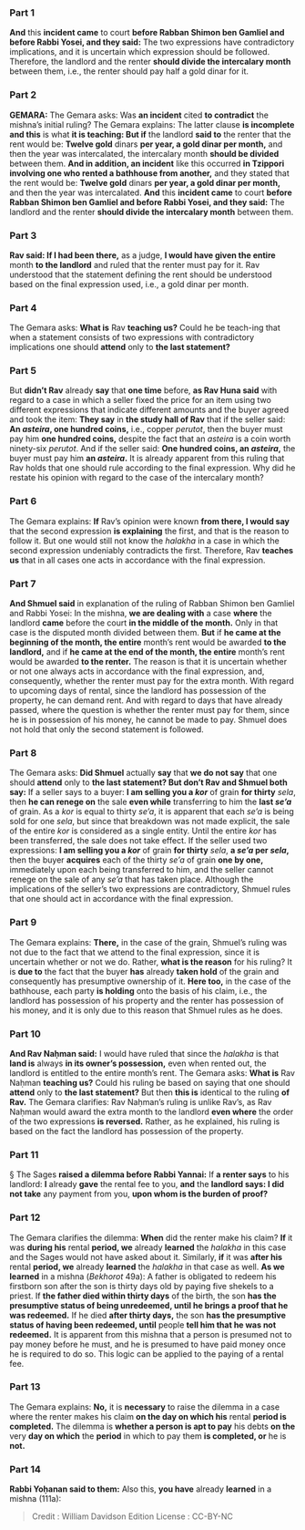 
### Part 1
<b>And</b> this <b>incident came</b> to court <b>before Rabban Shimon ben Gamliel and before Rabbi Yosei, and they said:</b> The two expressions have contradictory implications, and it is uncertain which expression should be followed. Therefore, the landlord and the renter <b>should divide the intercalary month</b> between them, i.e., the renter should pay half a gold dinar for it.

### Part 2
<strong>GEMARA:</strong> The Gemara asks: Was <b>an incident</b> cited <b>to contradict</b> the mishna’s initial ruling? The Gemara explains: The latter clause <b>is incomplete and this</b> is what <b>it is teaching: But if</b> the landlord <b>said to</b> the renter that the rent would be: <b>Twelve gold</b> dinars <b>per year, a gold dinar per month,</b> and then the year was intercalated, the intercalary month <b>should be divided</b> between them. <b>And in addition, an incident</b> like this occurred <b>in Tzippori involving one who rented a bathhouse from another,</b> and they stated that the rent would be: <b>Twelve gold</b> dinars <b>per year, a gold dinar per month,</b> and then the year was intercalated. <b>And</b> this <b>incident came</b> to court <b>before Rabban Shimon ben Gamliel and before Rabbi Yosei, and they said:</b> The landlord and the renter <b>should divide the intercalary month</b> between them.

### Part 3
<b>Rav said: If I had been there,</b> as a judge, <b>I would have given the entire</b> month <b>to the landlord</b> and ruled that the renter must pay for it. Rav understood that the statement defining the rent should be understood based on the final expression used, i.e., a gold dinar per month.

### Part 4
The Gemara asks: <b>What is</b> Rav <b>teaching us?</b> Could he be teach-ing that when a statement consists of two expressions with contradictory implications one should <b>attend</b> only to <b>the last statement?</b>

### Part 5
But <b>didn’t Rav</b> already <b>say</b> that <b>one time</b> before, <b>as Rav Huna said</b> with regard to a case in which a seller fixed the price for an item using two different expressions that indicate different amounts and the buyer agreed and took the item: <b>They say</b> in <b>the study hall of Rav</b> that if the seller said: <b>An <i>asteira</i>, one hundred coins,</b> i.e., copper <i>perutot</i>, then the buyer must pay him <b>one hundred coins,</b> despite the fact that an <i>asteira</i> is a coin worth ninety-six <i>perutot</i>. And if the seller said: <b>One hundred coins, an <i>asteira</i>,</b> the buyer must pay him <b>an <i>asteira</i>.</b> It is already apparent from this ruling that Rav holds that one should rule according to the final expression. Why did he restate his opinion with regard to the case of the intercalary month?

### Part 6
The Gemara explains: <b>If</b> Rav’s opinion were known <b>from there, I would say</b> that the second expression <b>is explaining</b> the first, and that is the reason to follow it. But one would still not know the <i>halakha</i> in a case in which the second expression undeniably contradicts the first. Therefore, Rav <b>teaches us</b> that in all cases one acts in accordance with the final expression.

### Part 7
<b>And Shmuel said</b> in explanation of the ruling of Rabban Shimon ben Gamliel and Rabbi Yosei: In the mishna, <b>we are dealing with</b> a case <b>where</b> the landlord <b>came</b> before the court <b>in the middle of the month.</b> Only in that case is the disputed month divided between them. <b>But</b> if <b>he came at the beginning of the month, the entire</b> month’s rent would be awarded <b>to the landlord,</b> and if <b>he came at the end of the month, the entire</b> month’s rent would be awarded <b>to the renter.</b> The reason is that it is uncertain whether or not one always acts in accordance with the final expression, and, consequently, whether the renter must pay for the extra month. With regard to upcoming days of rental, since the landlord has possession of the property, he can demand rent. And with regard to days that have already passed, where the question is whether the renter must pay for them, since he is in possession of his money, he cannot be made to pay. Shmuel does not hold that only the second statement is followed.

### Part 8
The Gemara asks: <b>Did Shmuel</b> actually <b>say</b> that <b>we do not say</b> that one should <b>attend</b> only to <b>the last statement? But don’t Rav and Shmuel both say:</b> If a seller says to a buyer: <b>I am selling you a <i>kor</i></b> of grain <b>for thirty</b> <i>sela</i>, then <b>he can renege on</b> the sale <b>even while</b> transferring to him the <b>last <i>se’a</i></b> of grain. As a <i>kor</i> is equal to thirty <i>se’a</i>, it is apparent that each <i>se’a</i> is being sold for one <i>sela</i>, but since that breakdown was not made explicit, the sale of the entire <i>kor</i> is considered as a single entity. Until the entire <i>kor</i> has been transferred, the sale does not take effect. If the seller used two expressions: <b>I am selling you a <i>kor</i></b> of grain <b>for thirty</b> <i>sela</i>, <b>a <i>se’a</i> per <i>sela</i>,</b> then the buyer <b>acquires</b> each of the thirty <i>se’a</i> of grain <b>one by one,</b> immediately upon each being transferred to him, and the seller cannot renege on the sale of any <i>se’a</i> that has taken place. Although the implications of the seller’s two expressions are contradictory, Shmuel rules that one should act in accordance with the final expression.

### Part 9
The Gemara explains: <b>There,</b> in the case of the grain, Shmuel’s ruling was not due to the fact that we attend to the final expression, since it is uncertain whether or not we do. Rather, <b>what is the reason</b> for his ruling? It is <b>due to</b> the fact that the buyer <b>has</b> already <b>taken hold</b> of the grain and consequently has presumptive ownership of it. <b>Here too,</b> in the case of the bathhouse, each party <b>is holding</b> onto the basis of his claim, i.e., the landlord has possession of his property and the renter has possession of his money, and it is only due to this reason that Shmuel rules as he does.

### Part 10
<b>And Rav Naḥman said:</b> I would have ruled that since the <i>halakha</i> is that <b>land is</b> always <b>in its owner’s possession,</b> even when rented out, the landlord is entitled to the entire month’s rent. The Gemara asks: <b>What is</b> Rav Naḥman <b>teaching us?</b> Could his ruling be based on saying that one should <b>attend</b> only to <b>the last statement?</b> But then <b>this is</b> identical to the ruling <b>of Rav.</b> The Gemara clarifies: Rav Naḥman’s ruling is unlike Rav’s, as Rav Naḥman would award the extra month to the landlord <b>even where</b> the order of the two expressions <b>is reversed.</b> Rather, as he explained, his ruling is based on the fact the landlord has possession of the property.

### Part 11
§ The Sages <b>raised a dilemma before Rabbi Yannai:</b> If <b>a renter says</b> to his landlord: <b>I</b> already <b>gave</b> the rental fee to you, <b>and</b> the <b>landlord says: I did not take</b> any payment from you, <b>upon whom is the burden of proof?</b>

### Part 12
The Gemara clarifies the dilemma: <b>When</b> did the renter make his claim? <b>If</b> it was <b>during his</b> rental <b>period, we</b> already <b>learned</b> the <i>halakha</i> in this case and the Sages would not have asked about it. Similarly, <b>if</b> it was <b>after his</b> rental <b>period, we</b> already <b>learned</b> the <i>halakha</i> in that case as well. <b>As we learned</b> in a mishna (<i>Bekhorot</i> 49a): A father is obligated to redeem his firstborn son after the son is thirty days old by paying five shekels to a priest. If <b>the father died within thirty days</b> of the birth, the son <b>has the presumptive status of being unredeemed, until he brings a proof that he was redeemed.</b> If he died <b>after thirty days,</b> the son <b>has the presumptive status of having been redeemed, until</b> people <b>tell him that he was not redeemed.</b> It is apparent from this mishna that a person is presumed not to pay money before he must, and he is presumed to have paid money once he is required to do so. This logic can be applied to the paying of a rental fee.

### Part 13
The Gemara explains: <b>No,</b> it is <b>necessary</b> to raise the dilemma in a case where the renter makes his claim <b>on the day on which his</b> rental <b>period is completed.</b> The dilemma is <b>whether a person is apt to pay</b> his debts <b>on the</b> very <b>day on which</b> the <b>period</b> in which to pay them <b>is completed, or</b> he is <b>not.</b>

### Part 14
<b>Rabbi Yoḥanan said to them:</b> Also this, <b>you have</b> already <b>learned</b> in a mishna (111a):

>Credit : William Davidson Edition
>License : CC-BY-NC